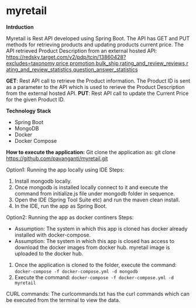 # myretail

**Intrduction**

Myretail is Rest API developed using Spring Boot. The API has GET and PUT methods for retrieving products and updating products current price.
The API retrieved Product Description from an external hosted API: https://redsky.target.com/v2/pdp/tcin/13860428?excludes=taxonomy,price,promotion,bulk_ship,rating_and_review_reviews,rating_and_review_statistics,question_answer_statistics

**GET**: Rest API call to retrieve the Product information. The Product ID is sent as a parameter to the API which is used to rerieve the Product Description from the external hosted API.
**PUT**: Rest API call to update the Current Price for the given Product ID.

**Technology Stack**
* Spring Boot
* MongoDB
* Docker
* Docker Compose

**How to execute the application:**
Git clone the application as: git clone https://github.com/pavanganti/myretail.git

Option1: 
Running the app locally using IDE
Steps:
1. Install mongodb locally.
2. Once mongodb is installed locally connect to it and execute the command from initialize.js file under mongodb folder in sequence.
3. Open the IDE (Spring Tool Suite etc) and run the maven clean install.
4. In the IDE, run the app as Spring Boot.

Option2: 
Running the app as docker continers
Steps: 
* Assumption: The system in which this app is cloned has docker already installed with docker-compose.
* Assumption: The system in which this app is closed has access to download the docker images from docker hub. myretail image is uploaded to the docker hub.
1. Once the application is cloned to the folder, execute the command: ```docker-compose -f docker-compose.yml -d mongodb```
2. Execute the command: ```docker-compose -f docker-compose.yml -d myretail```

CURL commands:
The curlcommands.txt has the curl commands which can be executed from the terminal to view the data.


